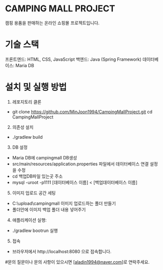 # CAMPING MALL PROJECT

캠핑 용품을 판매하는 온라인 쇼핑몰 프로젝트입니다.

# 기술 스택

프론트엔드: HTML, CSS, JavaScript
백엔드: Java (Spring Framework)
데이터베이스: Maria DB

# 설치 및 실행 방법

1. 레포지토리 클론
  -  git clone https://github.com/MinJoon1994/CampingMallProject.git
     cd CampingMallProject

2. 의존성 설치
  - ./gradlew build

3. DB 설정
  - Maria DB에 campingmall DB생성
  - src/main/resources/application.properties 파일에서 데이터베이스 연결 설정을 수정
  - cd 백업DB파일 있는곳 주소
  - mysql -uroot -p1111 [데이터베이스 이름] < [백업데이터베이스 이름]

5. 이미지 업로드 공간 세팅
  - C:\upload\campingmall 이미지 업로드하는 폴더 만들기
  - 폴더안에 이미지 백업 폴더 내용 넣어주기

4. 애플리케이션 실행:
  - ./gradlew bootrun 실행

5. 접속
  - 브라우저에서 http://localhost:8080 으로 접속합니다.

#문의
질문이나 문의 사항이 있으시면 [aladin1994@naver.com]로 연락주세요.



